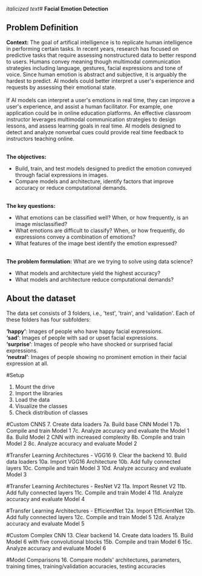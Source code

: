 *italicized text*# **Facial Emotion Detection**

## **Problem Definition**
**Context:** The goal of artifical intelligence is to replicate human intelligence in performing certain tasks. In recent years, research has focused on predictive tasks that require assessing nonstructured data to better respond to users. Humans convey meaning though multimodal communication strategies including language, gestures, facial expressions and tone of voice. Since human emotion is abstract and subjective, it is arguably the hardest to predict. AI models could better interpret a user's experience and requests by assessing their emotional state. <br> <br> If AI models can interpret a user's emotions in real time, they can improve a user's experience, and assist a human facilitator. For example, one application could be in online education platforms. An effective classroom instructor leverages multimodal communication strategies to design lessons, and assess learning goals in real time. AI models designed to detect and analyze nonverbal cues could provide real time feedback to instructors teaching online. <br> <br>

**The objectives:**
* Build, train, and test models designed to predict the emotion conveyed through facial expressions in images.
* Compare models and architecture, identify factors that improve accuracy or reduce computational demands. <br> <br>

**The key questions:**
* What emotions can be classified well? When, or how frequently, is an image misclassified?
* What emotions are difficult to classify? When, or how frequently, do expressions convey a combination of emotions?
* What features of the image best identify the emotion expressed? <br> <br>

**The problem formulation:** What are we trying to solve using data science?
* What models and architecture yield the highest accuracy?
* What models and architecture reduce computational demands?



## **About the dataset**

The data set consists of 3 folders, i.e., 'test', 'train', and 'validation'.
Each of these folders has four subfolders:

**‘happy’**: Images of people who have happy facial expressions.<br>
**‘sad’**: Images of people with sad or upset facial expressions.<br>
**‘surprise’**: Images of people who have shocked or surprised facial expressions.<br>
**‘neutral’**: Images of people showing no prominent emotion in their facial expression at all.<br>

#Setup
1. Mount the drive
2. Import the libraries
3. Load the data
4. Visualize the classes
5. Check distribution of classes

#Custom CNNS 
7. Create data loaders
7a. Build base CNN Model 1
7b. Compile and train Model 1
7c. Analyze accuracy and evaluate the Model 1
8a. Build Model 2 CNN with increased complexity
8b. Compile and train Model 2
8c. Analyze accuracy and evaluate Model 2

#Transfer Learning Architectures - VGG16
9. Clear the backend
10. Build data loaders
10a. Import VGG16 Architecture
10b. Add fully connected layers
10c. Compile and train Model 3
10d. Analyze accuracy and evaluate Model 3

#Transfer Learning Architectures - ResNet V2
11a. Import Resnet V2
11b. Add fully connected layers
11c. Compile and train Model 4
11d. Analyze accuracy and evaluate Model 4

#Transfer Learning Architectures - EfficientNet
12a. Import EfficientNet
12b. Add fully connected layers
12c. Compile and train Model 5
12d. Analyze accuracy and evaluate Model 5

#Custom Complex CNN
13. Clear backend
14. Create data loaders
15. Build Model 6 with five convolutional blocks
15b. Compile and train Model 6
15c. Analyze accuracy and evaluate Model 6

#Model Comparisons
16. Compare models' architectures, parameters, training times, training/validation accuracies, testing accuracies
